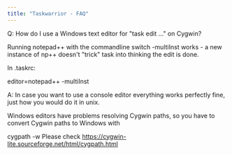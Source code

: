 ```yaml
---
title: "Taskwarrior - FAQ"
---
```


Q: How do I use a Windows text editor for "task edit ..." on Cygwin?

Running notepad++ with the commandline switch -multiInst works - a new instance of np++ doesn't "trick" task into thinking the edit is done.

In .taskrc:

editor=notepad++ -multiInst

A: In case you want to use a console editor everything works perfectly fine, just how you would do it in unix.

Windows editors have problems resolving Cygwin paths, so you have to convert Cygwin paths to Windows with

cygpath -w
Please check https://cygwin-lite.sourceforge.net/html/cygpath.html

